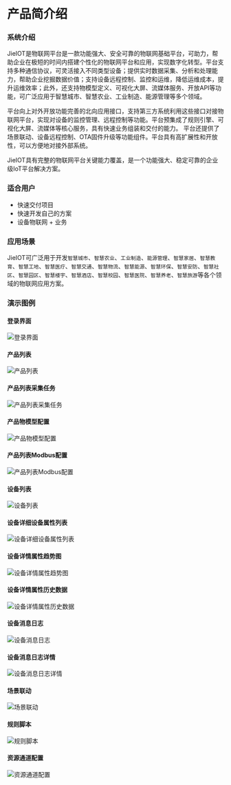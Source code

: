 # 产品简介绍

### 系统介绍
JieIOT是物联网平台是一款功能强大、安全可靠的物联网基础平台，可助力，帮助企业在极短的时间内搭建个性化的物联网平台和应用，实现数字化转型。平台支持多种通信协议，可灵活接入不同类型设备；提供实时数据采集、分析和处理能力，帮助企业挖掘数据价值；支持设备远程控制、监控和运维，降低运维成本，提升运维效率；此外，还支持物模型定义、可视化大屏、流媒体服务、开放API等功能，可广泛应用于智慧城市、智慧农业、工业制造、能源管理等多个领域。

平台向上对外开放功能完善的北向应用接口，支持第三方系统利用这些接口对接物联网平台，实现对设备的监控管理、远程控制等功能。平台预集成了规则引擎、可视化大屏、流媒体等核心服务，具有快速业务组装和交付的能力。 平台还提供了场景联动、设备远程控制、OTA固件升级等功能组件。平台具有高扩展性和开放性，可以方便地对接外部系统。

JieIOT具有完整的物联网平台关键能力覆盖，是一个功能强大、稳定可靠的企业级IoT平台解决方案。

### 适合用户
- 快速交付项目
- 快速开发自己的方案
- 设备物联网 + 业务

### 应用场景

JieIOT可广泛用于开发`智慧城市`、`智慧农业`、`工业制造`、`能源管理`、`智慧家居`、`智慧教育`、`智慧工地`、`智慧医疗`、`智慧交通`、`智慧物流`、`智慧能源`、`智慧环保`、`智慧安防`、`智慧社区`、`智慧园区`、`智慧楼宇`、`智慧酒店`、`智慧校园`、`智慧医院`、`智慧养老`、`智慧旅游`等各个领域的物联网应用方案。

### 演示图例
#### 登录界面
![登录界面](docs/public/images/iot/秀杰智联登录界面.png)


#### 产品列表
![产品列表](docs/public/images/iot/秀杰智联产品列表.png)

#### 产品列表采集任务
![产品列表采集任务](docs/public/images/iot/秀杰智联产品列表采集任务.png)

#### 产品物模型配置
![产品物模型配置](docs/public/images/iot/秀杰智联产品物模型配置.png)

#### 产品列表Modbus配置
![产品列表Modbus配置](docs/public/images/iot/秀杰智联产品列表Modbus配置.png)

#### 设备列表
![设备列表](docs/public/images/iot/秀杰智联设备列表.png)

#### 设备详细设备属性列表
![设备详细设备属性列表](docs/public/images/iot/秀杰智联设备详细设备属性列表.png)

#### 设备详情属性趋势图
![设备详情属性趋势图](docs/public/images/iot/秀杰智联设备详情属性趋势图.png)

#### 设备详情属性历史数据
![设备详情属性历史数据](docs/public/images/iot/秀杰智联设备详情属性历史数据.png)

#### 设备消息日志
![设备消息日志](docs/public/images/iot/秀杰智联设备消息日志.png)

#### 设备消息日志详情
![设备消息日志详情](docs/public/images/iot/秀杰智联设备消息日志详情.png)

#### 场景联动
![场景联动](docs/public/images/iot/秀杰智联场景联动.png)

#### 规则脚本
![规则脚本](docs/public/images/iot/秀杰智联规则脚本.png)

#### 资源通道配置
![资源通道配置](docs/public/images/iot/秀杰智联资源通道配置.png)


